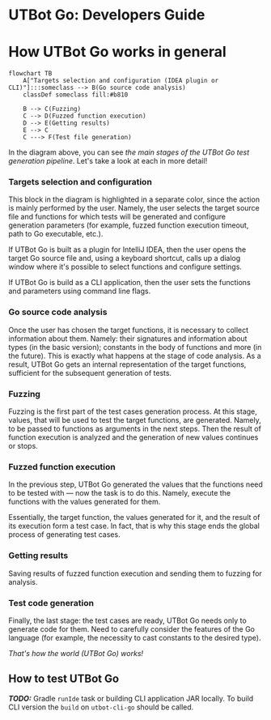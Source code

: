 # UTBot Go: Developers Guide

# How UTBot Go works in general

```mermaid
flowchart TB
    A["Targets selection and configuration (IDEA plugin or CLI)"]:::someclass --> B(Go source code analysis)
    classDef someclass fill:#b810

    B --> C(Fuzzing)
    C --> D(Fuzzed function execution)
    D --> E(Getting results)
    E --> C
    C ---> F(Test file generation)
```


In the diagram above, you can see _the main stages of the UTBot Go test generation pipeline_. Let's take a look at each
in more detail!

### Targets selection and configuration

This block in the diagram is highlighted in a separate color, since the action is mainly performed by the user. Namely,
the user selects the target source file and functions for which tests will be generated and configure generation
parameters (for example, fuzzed function execution timeout, path to Go executable, etc.).

If UTBot Go is built as a plugin for IntelliJ IDEA, then the user opens the target Go source file and, using a keyboard
shortcut, calls up a dialog window where it's possible to select functions and configure settings.

If UTBot Go is build as a CLI application, then the user sets the functions and parameters using command line flags.

### Go source code analysis

Once the user has chosen the target functions, it is necessary to collect information about them. Namely: their
signatures and information about types (in the basic version); constants in the body of functions and more (in the
future). This is exactly what happens at the stage of code analysis. As a result, UTBot Go gets an internal
representation of the target functions, sufficient for the subsequent generation of tests.

### Fuzzing

Fuzzing is the first part of the test cases generation process. At this stage, values, that will be used
to test the target functions, are generated. Namely, to be passed to functions as arguments in the next steps. 
Then the result of function execution is analyzed and the generation of new values continues or stops.

### Fuzzed function execution

In the previous step, UTBot Go generated the values that the functions need to be tested with &mdash; now the task is to
do this. Namely, execute the functions with the values generated for them.

Essentially, the target function, the values generated for it, and the result of its execution form a test case. In
fact, that is why this stage ends the global process of generating test cases.

### Getting results

Saving results of fuzzed function execution and sending them to fuzzing for analysis.

### Test code generation

Finally, the last stage: the test cases are ready, UTBot Go needs only to generate code for them. Need to carefully consider the features of the Go language (for example, the necessity to cast
constants to the desired type).

_That's how the world (UTBot Go) works!_

## How to test UTBot Go

_**TODO:**_ Gradle `runIde` task or building CLI application JAR locally. To build CLI version the `build` on `utbot-cli-go` should be called.

